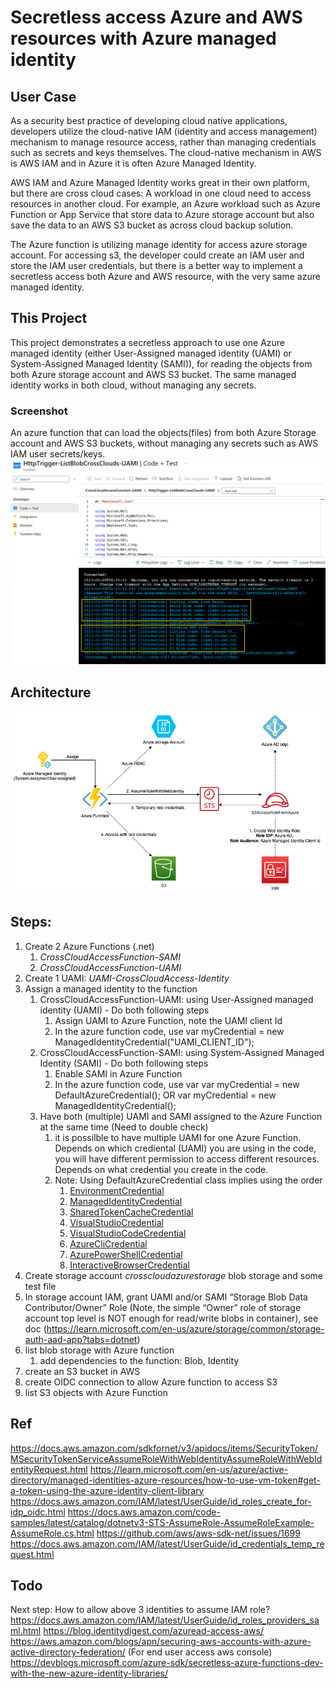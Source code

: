 # Secretless access Azure and AWS resources with Azure managed identity

## User Case
As a security best practice of developing cloud native applications, developers utilize the cloud-native IAM (identity and access management) mechanism to manage resource access, rather than managing credentials such as secrets and keys themselves. The cloud-native mechanism in AWS is AWS IAM and in Azure it is often Azure Managed Identity. 

AWS IAM and Azure Managed Identity works great in their own platform, but there are cross cloud cases: A workload in one cloud need to access resources in another cloud. For example, an Azure workload such as Azure Function or App Service that store data to Azure storage account but also save the data to an AWS S3 bucket as across cloud backup solution.

The Azure function is utilizing manage identity for access azure storage account. For accessing s3, the developer could create an IAM user and store the IAM user credentials, but there is a better way to implement a secretless access both Azure and AWS resource, with the very same azure managed identity.

## This Project
This project demonstrates a secretless approach to use one Azure managed identity (either User-Assigned managed identity (UAMI) or System-Assigned Managed Identity (SAMI)), for reading the objects from both Azure storage account and AWS S3 bucket. The same managed identity works in both cloud, without managing any secrets. 

### Screenshot
An azure function that can load the objects(files) from both Azure Storage account and AWS S3 buckets, without managing any secrets such as AWS IAM user secrets/keys.
![Screenshot](./Doc/screenshot-azurefunction-access-azure-and-aws.png?raw=true "Screenshot")

## Architecture 
![Architecture](./Doc/Secretless-cross-cloud-access-diagram.png?raw=true "Architecture")


## Steps:

1. Create 2 Azure Functions (.net)
    1. *CrossCloudAccessFunction-SAMI*
    2. *CrossCloudAccessFunction-UAMI*
2. Create 1 UAMI: *UAMI-CrossCloudAccess-Identity*
3. Assign a managed identity to the function
    1. CrossCloudAccessFunction-UAMI: using User-Assigned managed identity (UAMI) - Do both following steps
        1. Assign UAMI to Azure Function, note the UAMI client Id
        2. In the azure function code, use var myCredential = new ManagedIdentityCredential("UAMI_CLIENT_ID");
    2. CrossCloudAccessFunction-SAMI: using System-Assigned Managed Identity (SAMI) - Do both following steps
        1. Enable SAMI in Azure Function
        2. In the azure function code, use var var myCredential = new DefaultAzureCredential(); OR var myCredential = new ManagedIdentityCredential();
    3. Have both (multiple) UAMI and SAMI assigned to the Azure Function at the same time (Need to double check)
        1. it is possilble to have multiple UAMI for one Azure Function. Depends on which crediental (UAMI) you are using in the code, you will have different permission to access different resources. 
        Depends on what credential you create in the code.
        2. Note: Using DefaultAzureCredential class implies using the order
            1. [EnvironmentCredential](https://learn.microsoft.com/en-us/dotnet/api/azure.identity.environmentcredential?view=azure-dotnet)
            2. [ManagedIdentityCredential](https://learn.microsoft.com/en-us/dotnet/api/azure.identity.managedidentitycredential?view=azure-dotnet)
            3. [SharedTokenCacheCredential](https://learn.microsoft.com/en-us/dotnet/api/azure.identity.sharedtokencachecredential?view=azure-dotnet)
            4. [VisualStudioCredential](https://learn.microsoft.com/en-us/dotnet/api/azure.identity.visualstudiocredential?view=azure-dotnet)
            5. [VisualStudioCodeCredential](https://learn.microsoft.com/en-us/dotnet/api/azure.identity.visualstudiocodecredential?view=azure-dotnet)
            6. [AzureCliCredential](https://learn.microsoft.com/en-us/dotnet/api/azure.identity.azureclicredential?view=azure-dotnet)
            7. [AzurePowerShellCredential](https://learn.microsoft.com/en-us/dotnet/api/azure.identity.azurepowershellcredential?view=azure-dotnet)
            8. [InteractiveBrowserCredential](https://learn.microsoft.com/en-us/dotnet/api/azure.identity.interactivebrowsercredential?view=azure-dotnet)
4. Create storage account *crosscloudazurestorage* blob storage and some test file
5. In storage account IAM, grant UAMI and/or SAMI “Storage Blob Data Contributor/Owner” Role (Note, the simple “Owner” role of storage account top level is NOT enough for read/write blobs in container), see doc (https://learn.microsoft.com/en-us/azure/storage/common/storage-auth-aad-app?tabs=dotnet)
6. list blob storage with Azure function
    1. add dependencies to the function: Blob, Identity
7. create an S3 bucket in AWS
8. create OIDC connection to allow Azure function to access S3
9. list S3 objects with Azure Function

## Ref
https://docs.aws.amazon.com/sdkfornet/v3/apidocs/items/SecurityToken/MSecurityTokenServiceAssumeRoleWithWebIdentityAssumeRoleWithWebIdentityRequest.html
https://learn.microsoft.com/en-us/azure/active-directory/managed-identities-azure-resources/how-to-use-vm-token#get-a-token-using-the-azure-identity-client-library
https://docs.aws.amazon.com/IAM/latest/UserGuide/id_roles_create_for-idp_oidc.html
https://docs.aws.amazon.com/code-samples/latest/catalog/dotnetv3-STS-AssumeRole-AssumeRoleExample-AssumeRole.cs.html
https://github.com/aws/aws-sdk-net/issues/1699
https://docs.aws.amazon.com/IAM/latest/UserGuide/id_credentials_temp_request.html

## Todo
Next step: How to allow above 3 identities to assume IAM role? https://docs.aws.amazon.com/IAM/latest/UserGuide/id_roles_providers_saml.html https://blog.identitydigest.com/azuread-access-aws/ https://aws.amazon.com/blogs/apn/securing-aws-accounts-with-azure-active-directory-federation/ (For end user access aws console) https://devblogs.microsoft.com/azure-sdk/secretless-azure-functions-dev-with-the-new-azure-identity-libraries/